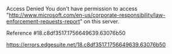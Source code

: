 Access Denied
You don't have permission to access "http://www.microsoft.com/en-us/corporate-responsibility/law-enforcement-requests-report" on this server.

Reference #18.c8df3517.1756649639.63076b50

https://errors.edgesuite.net/18.c8df3517.1756649639.63076b50